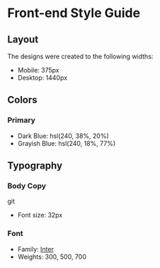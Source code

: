 # Front-end Style Guide

## Layout

The designs were created to the following widths:

- Mobile: 375px
- Desktop: 1440px

## Colors

### Primary

- Dark Blue: hsl(240, 38%, 20%)
- Grayish Blue: hsl(240, 18%, 77%)

## Typography

### Body Copy

git

- Font size: 32px

### Font

- Family: [Inter](https://fonts.google.com/specimen/Inter)
- Weights: 300, 500, 700
